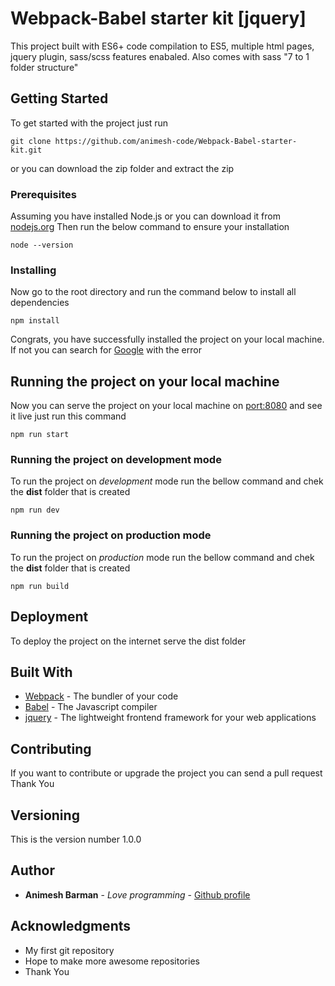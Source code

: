 # Webpack-Babel starter kit [jquery]

This project built with ES6+ code compilation to ES5, multiple html pages, jquery plugin, sass/scss features enabaled.
Also comes with sass "7 to 1 folder structure" 

## Getting Started

To get started with the project just run 
```
git clone https://github.com/animesh-code/Webpack-Babel-starter-kit.git
```
or you can download the zip folder and extract the zip 

### Prerequisites

Assuming you have installed Node.js or you can download it from [nodejs.org](https://nodejs.org/en/)
Then run the below command to ensure your installation

```
node --version
```

### Installing

Now go to the root directory and run the command below to install all dependencies

```
npm install
```

Congrats, you have successfully installed the project on your local machine.
If not you can search for [Google](https://www.google.com) with the error


## Running the project on your local machine

Now you can serve the project on your local machine on [port:8080](http://localhost:8080) and see it live just run this command 

```
npm run start
```

### Running the project on development mode

To run the project on *development* mode run the bellow command and chek the **dist** folder that is created

```
npm run dev
```

### Running the project on production mode

To run the project on *production* mode run the bellow command and chek the **dist** folder that is created

```
npm run build
```

## Deployment

To deploy the project on the internet serve the dist folder

## Built With

* [Webpack](https://webpack.js.org) - The bundler of your code
* [Babel](https://babeljs.io) - The Javascript compiler
* [jquery](https://jquery.com) - The lightweight frontend framework for your web applications

## Contributing

If you want to contribute or upgrade the project you can send a pull request
Thank You

## Versioning

This is the version number 1.0.0

## Author

* **Animesh Barman** - *Love programming* - [Github profile](https://github.com/animesh-code)


## Acknowledgments

* My first git repository
* Hope to make more awesome repositories
* Thank You
